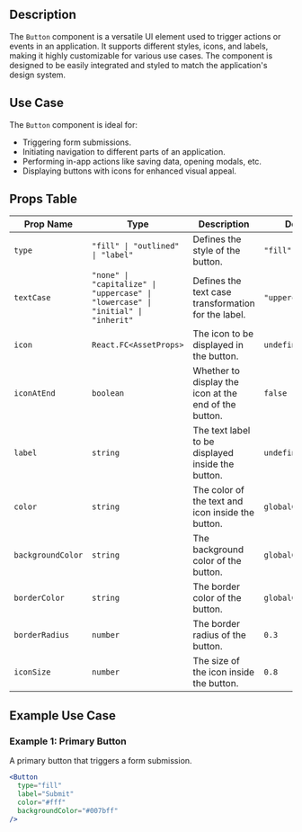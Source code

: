 ## Description
The `Button` component is a versatile UI element used to trigger actions or events in an application. It supports different styles, icons, and labels, making it highly customizable for various use cases. The component is designed to be easily integrated and styled to match the application's design system.

## Use Case
The `Button` component is ideal for:
- Triggering form submissions.
- Initiating navigation to different parts of an application.
- Performing in-app actions like saving data, opening modals, etc.
- Displaying buttons with icons for enhanced visual appeal.

## Props Table

| Prop Name        | Type                                    | Description                                                         | Default Value             | Required |
|------------------|-----------------------------------------|---------------------------------------------------------------------|---------------------------|----------|
| `type`           | `"fill" \| "outlined" \| "label"`       | Defines the style of the button.                                    | `"fill"`                  | No       |
| `textCase`       | `"none" \| "capitalize" \| "uppercase" \| "lowercase" \| "initial" \| "inherit"` | Defines the text case transformation for the label.                | `"uppercase"`             | No       |
| `icon`           | `React.FC<AssetProps>`                  | The icon to be displayed in the button.                             | `undefined`               | No       |
| `iconAtEnd`      | `boolean`                               | Whether to display the icon at the end of the button.               | `false`                   | No       |
| `label`          | `string`                                | The text label to be displayed inside the button.                   | `undefined`               | No       |
| `color`          | `string`                                | The color of the text and icon inside the button.                   | `globalColor.foreground`  | No       |
| `backgroundColor`| `string`                                | The background color of the button.                                 | `globalColor.accent100`   | No       |
| `borderColor`    | `string`                                | The border color of the button.                                     | `globalColor?.border100`  | No       |
| `borderRadius`   | `number`                                | The border radius of the button.                                    | `0.3`                     | No       |
| `iconSize`       | `number`                                | The size of the icon inside the button.                             | `0.8`                     | No       |

## Example Use Case

### Example 1: Primary Button
A primary button that triggers a form submission.
```jsx
<Button
  type="fill"
  label="Submit"
  color="#fff"
  backgroundColor="#007bff"
/>
